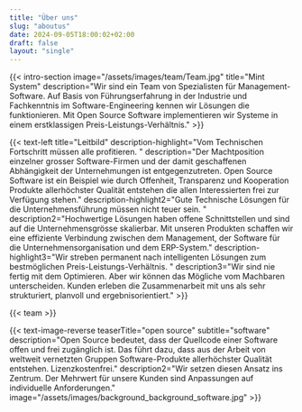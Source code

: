 ```yaml
---
title: "Über uns"
slug: "aboutus"
date: 2024-09-05T18:00:02+02:00
draft: false
layout: "single"
--- 
```


{{< intro-section image="/assets/images/team/Team.jpg" 
    title="Mint System" description="Wir sind ein Team von Spezialisten für Management-Software. Auf Basis von Führungserfahrung in der Industrie und Fachkenntnis im Software-Engineering kennen wir Lösungen die funktionieren. Mit Open Source Software implementieren wir Systeme in einem erstklassigen Preis-Leistungs-Verhältnis." >}}

{{< text-left 
  title="Leitbild"
  description-highlight="Vom Technischen Fortschritt müssen alle profitieren. "
  description="Der Machtposition einzelner grosser Software-Firmen und der damit geschaffenen Abhängigkeit der Unternehmungen ist entgegenzutreten. Open Source Software ist ein Beispiel wie durch Offenheit, Transparenz und Kooperation Produkte allerhöchster Qualität entstehen die allen Interessierten frei zur Verfügung stehen." 
  description-highlight2="Gute Technische Lösungen für die Unternehmensführung müssen nicht teuer sein. "
  description2="Hochwertige Lösungen haben offene Schnittstellen und sind auf die Unternehmensgrösse skalierbar. Mit unseren Produkten schaffen wir eine effiziente Verbindung zwischen dem Management, der Software für die Unternehmensorganisation und dem ERP-System."
  description-highlight3="Wir streben permanent nach intelligenten Lösungen zum bestmöglichen Preis-Leistungs-Verhältnis. " 
  description3="Wir sind nie fertig mit dem Optimieren. Aber wir können das Mögliche vom Machbaren unterscheiden. Kunden erleben die Zusammenarbeit mit uns als sehr strukturiert, planvoll und ergebnisorientiert." >}}

{{< team >}}

{{< text-image-reverse 
  teaserTitle="open source" 
  subtitle="software" 
  description="Open Source bedeutet, dass der Quellcode einer Software offen und frei zugänglich ist. Das führt dazu, dass aus der Arbeit von weltweit vernetzten Gruppen Software-Produkte allerhöchster Qualität entstehen. Lizenzkostenfrei."
  description2="Wir setzen diesen Ansatz ins Zentrum. Der Mehrwert für unsere Kunden sind Anpassungen auf individuelle Anforderungen."
  image="/assets/images/background_background_software.jpg" >}}
